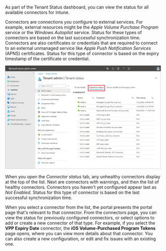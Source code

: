 As part of the Tenant Status dashboard, you can view the status for all available connectors for Intune.

Connectors are connections you configure to external services. For example, external resources might be the *Apple Volume Purchase Program* service or the *Windows Autopilot* service. Status for these types of connectors are based on the last successful synchronization time. Connectors are also certificates or credentials that are required to connect to an external unmanaged service like *Apple Push Notification Services* (APNS) certificates. Status for this type of connector is based on the expiry timestamp of the certificate or credential.  

[![Screenshot of Intune Connector status in Microsoft Intune.](../media/intro-to-endpoint-manager-27.png)](../media/intro-to-endpoint-manager-27.png#lightbox)

When you open the *Connector status* tab, any unhealthy connectors display at the top of the list. Next are connectors with warnings, and then the list of healthy connectors. Connectors you haven't yet configured appear last as *Not Enabled*. Status for this type of connector is based on the last successful synchronization time.

When you select a connector from the list, the portal presents the portal page that's relevant to that connector. From the connectors page, you can view the status for previously configured connectors, or select options to add or create a new connector of that type. For example, if you select the **VPP Expiry Date** connector, the **iOS Volume-Purchased Program Tokens** page opens, where you can view more details about that connector. You can also create a new configuration, or edit and fix issues with an existing one.
